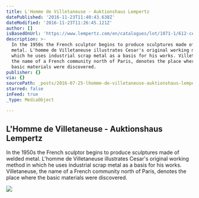 ```yaml
---
title: L'Homme de Villetaneuse - Auktionshaus Lempertz
datePublished: '2016-11-23T11:40:43.638Z'
dateModified: '2016-11-23T11:26:45.121Z'
author: []
isBasedOnUrl: 'https://www.lempertz.com/en/catalogues/lot/1071-1/612-cesar.html'
description: >-
  In the 1950s the French sculptor begins to produce sculptures made of welded
  metal. L'homme de Villetaneuse illustrates Cesar's original working method in
  which he uses industrial scrap metal as a basis for his works. Villetaneuse,
  the name of a French community north of Paris, denotes the place where the
  basic materials were discovered.
publisher: {}
via: {}
sourcePath: _posts/2016-07-25-lhomme-de-villetaneuse-auktionshaus-lempertz.md
starred: false
inFeed: true
_type: MediaObject

---
```

<article style=""><h1>L'Homme de Villetaneuse - Auktionshaus Lempertz</h1><p>In the 1950s the French sculptor begins to produce sculptures made of welded metal. L'homme de Villetaneuse illustrates Cesar's original working method in which he uses industrial scrap metal as a basis for his works. Villetaneuse, the name of a French community north of Paris, denotes the place where the basic materials were discovered.</p><img src="https://www.lempertz.com/uploads/tx_lempertzproject/Lempertz_1071_612_Contemporary_Art_C%C3%A9sar_LHomme_de_Villetaneuse.jpg" /></article>